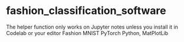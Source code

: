 # fashion_classification_software
The helper function only works on Jupyter notes unless you install it in Codelab or your editor
Fashion MNIST
PyTorch
Python,
MatPlotLib
